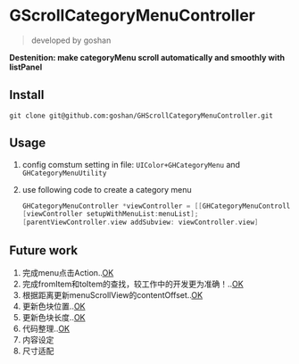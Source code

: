 # GScrollCategoryMenuController
> developed by goshan

**Destenition: make categoryMenu scroll automatically and smoothly with listPanel**


## Install 
`git clone git@github.com:goshan/GHScrollCategoryMenuController.git`

## Usage
1. config comstum setting in file: `UIColor+GHCategoryMenu` and `GHCategoryMenuUtility`
2. use following code to create a category menu  

	```objectivec
	GHCategoryMenuController *viewController = [[GHCategoryMenuController alloc] init];
	[viewController setupWithMenuList:menuList];
	[parentViewController.view addSubview: viewController.view]
	```

## Future work
1. 完成menu点击Action..[OK](OK)
2. 完成fromItem和toItem的查找，较工作中的开发更为准确！..[OK](OK)
3. 根据距离更新menuScrollView的contentOffset..[OK](OK)
4. 更新色块位置..[OK](OK)
5. 更新色块长度..[OK](OK)
6. 代码整理..[OK](OK)
7. 内容设定
8. 尺寸适配


